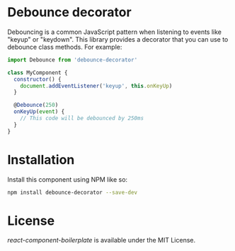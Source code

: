 # Debounce decorator

Debouncing is a common JavaScript pattern when listening to events like "keyup" or "keydown". This library provides a decorator that you can use to debounce class methods. For example:

```javascript
import Debounce from 'debounce-decorator'

class MyComponent {
  constructor() {
    document.addEventListener('keyup', this.onKeyUp)
  }

  @Debounce(250)
  onKeyUp(event) {
    // This code will be debounced by 250ms
  }
}
```

# Installation

Install this component using NPM like so:
```bash
npm install debounce-decorator --save-dev
```

# License

*react-component-boilerplate* is available under the MIT License.

